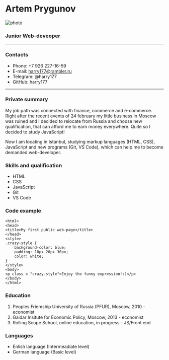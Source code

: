 # Artem Prygunov

![photo](\rs_school\rsschool-cv\pictures\ava_111.jpg "Личное фото")

### Junior Web-deveoper
*************
### Contacts

* Phone: +7 926 227-16-59
* E-mail: harry177@rambler.ru
* Telegram: @harry177
* GitHub: harry177

*****************

### Private summary

My job path was connected with finance, commerce and e-commerce. Right after the recent events of 24 february my little business in Moscow was ruined and I decided to relocate from Russia and choose new qualification, that can afford me to earn money everywhere. Quite so I decided to study JavaScript!

Now I am locating in Istanbul, studying markup languages (HTML, CSS), JavaScript and new programs (Git, VS Code), which can help me to become demanded web-developer.

### Skills and qualification

* HTML
* CSS
* JavaScript
* Git
* VS Code

### Code example

```<!DOCTYPE html>
<html>
<head>
<title>My first public web-page</title>
</head>
<style>
.crazy-style {
    background-color: blue;
    padding: 10px 20px 30px;
    color: white;
}
</style>
<body>
<p class = "crazy-style">Enjoy the funny expression!:)</p>
</body>
</html>
```

### Education

1. Peoples Friemship University of Russia (PFUR), Moscow, 2010 - economist
2. Gaidar Insitute for Economic Policy, Moscow, 2013 - economist
3. Rolling Scope School, online education, in progress - JS/Front end

### Languages

* Enlish language (Intermeadiate level)
* German language (Basic level)
